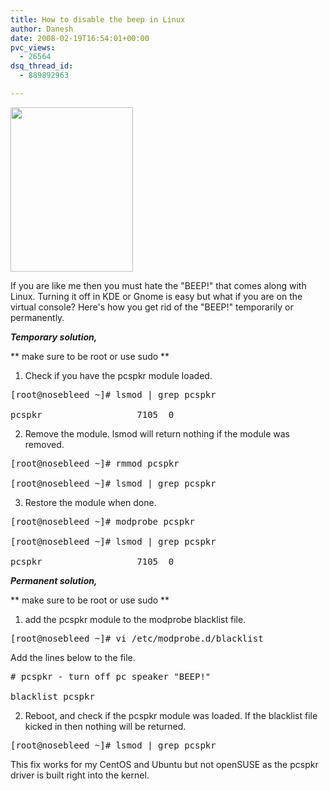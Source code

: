 ```yaml
---
title: How to disable the beep in Linux
author: Danesh
date: 2008-02-19T16:54:01+00:00
pvc_views:
  - 26564
dsq_thread_id:
  - 889892963

---
```

<img loading="lazy" src="http://img523.imageshack.us/img523/975/startupbeepsoz2.gif" align="middle" height="263" width="196" />

If you are like me then you must hate the "BEEP!" that comes along with Linux. Turning it off in KDE or Gnome is easy but what if you are on the virtual console? Here's how you get rid of the "BEEP!" temporarily or permanently.

_**Temporary solution,**_

\*\* make sure to be root or use sudo \*\*

1. Check if you have the pcspkr module loaded.

<pre>[root@nosebleed ~]# lsmod | grep pcspkr

pcspkr                  7105  0</pre>

2. Remove the module. lsmod will return nothing if the module was removed.

<pre>[root@nosebleed ~]# rmmod pcspkr

[root@nosebleed ~]# lsmod | grep pcspkr</pre>

3. Restore the module when done.

<pre>[root@nosebleed ~]# modprobe pcspkr

[root@nosebleed ~]# lsmod | grep pcspkr

pcspkr                  7105  0</pre>

_**Permanent solution,**_

\*\* make sure to be root or use sudo \*\*

1. add the pcspkr module to the modprobe blacklist file.

<pre>[root@nosebleed ~]# vi /etc/modprobe.d/blacklist</pre>

Add the lines below to the file.

<pre># pcspkr - turn off pc speaker "BEEP!"

blacklist pcspkr</pre>

2. Reboot, and check if the pcspkr module was loaded. If the blacklist file kicked in then nothing will be returned.

<pre>[root@nosebleed ~]# lsmod | grep pcspkr</pre>

This fix works for my CentOS and Ubuntu but not openSUSE as the pcspkr driver is built right into the kernel.
